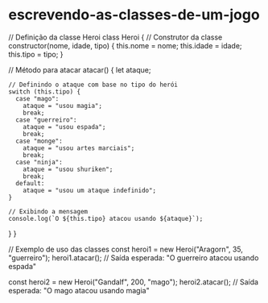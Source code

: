 # escrevendo-as-classes-de-um-jogo
// Definição da classe Heroi
class Heroi {
  // Construtor da classe
  constructor(nome, idade, tipo) {
    this.nome = nome;
    this.idade = idade;
    this.tipo = tipo;
  }

  // Método para atacar
  atacar() {
    let ataque;

    // Definindo o ataque com base no tipo do herói
    switch (this.tipo) {
      case "mago":
        ataque = "usou magia";
        break;
      case "guerreiro":
        ataque = "usou espada";
        break;
      case "monge":
        ataque = "usou artes marciais";
        break;
      case "ninja":
        ataque = "usou shuriken";
        break;
      default:
        ataque = "usou um ataque indefinido";
    }

    // Exibindo a mensagem
    console.log(`O ${this.tipo} atacou usando ${ataque}`);
  }
}

// Exemplo de uso das classes
const heroi1 = new Heroi("Aragorn", 35, "guerreiro");
heroi1.atacar(); // Saída esperada: "O guerreiro atacou usando espada"

const heroi2 = new Heroi("Gandalf", 200, "mago");
heroi2.atacar(); // Saída esperada: "O mago atacou usando magia"
